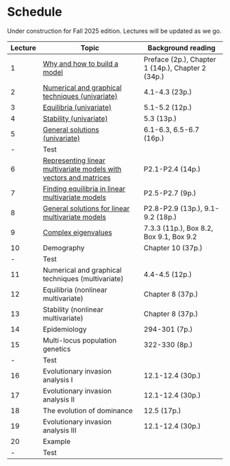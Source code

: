 # Schedule

Under construction for Fall 2025 edition. Lectures will be updated as we go.

| Lecture | Topic | Background reading |
| ------- | ----- | ------- |
| 1 | [Why and how to build a model](lecture-01.md) | Preface (2p.), Chapter 1 (14p.), Chapter 2 (34p.) |
| 2 | [Numerical and graphical techniques (univariate)](lecture-02.md) | 4.1-4.3 (23p.) |
| 3 | [Equilibria (univariate)](lecture-03.md) | 5.1-5.2 (12p.) |
| 4 | [Stability (univariate)](lecture-04.md) | 5.3 (13p.) |
| 5 | [General solutions (univariate)](lecture-05.md) | 6.1-6.3, 6.5-6.7 (16p.) |
| - | Test | |
| 6 | [Representing linear multivariate models with vectors and matrices](lecture-06.md) | P2.1-P2.4 (14p.) |
| 7 | [Finding equilibria in linear multivariate models](lecture-07.md) | P2.5-P2.7 (9p.) |
| 8 | [General solutions for linear multivariate models](lecture-08.md) | P2.8-P2.9 (13p.), 9.1-9.2 (18p.) |
| 9 | [Complex eigenvalues](lecture-09.md) | 7.3.3 (11p.), Box 8.2, Box 9.1, Box 9.2 |
| 10 | Demography | Chapter 10 (37p.) |
| - | Test | | 
| 11 | Numerical and graphical techniques (multivariate) | 4.4-4.5 (12p.) |
| 12 | Equilibria (nonlinear multivariate) | Chapter 8 (37p.) |
| 13 | Stability (nonlinear multivariate) | Chapter 8 (37p.) |
| 14 | Epidemiology | 294-301 (7p.) |
| 15 | Multi-locus population genetics | 322-330 (8p.) |
| - | Test | | 
| 16 | Evolutionary invasion analysis I | 12.1-12.4 (30p.) |
| 17 | Evolutionary invasion analysis II | 12.1-12.4 (30p.) |
| 18 | The evolution of dominance | 12.5 (17p.) |
| 19 | Evolutionary invasion analysis III | 12.1-12.4 (30p.) |
| 20 | Example | |
| - | Test | | 
